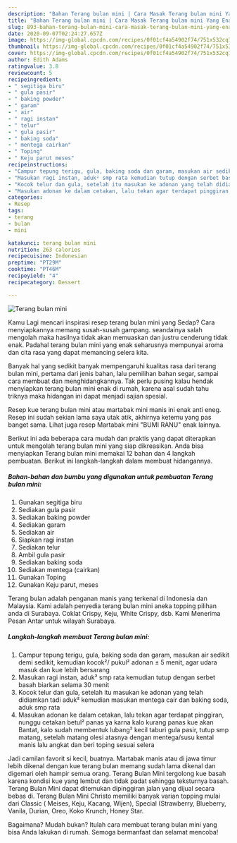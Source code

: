 ```yaml
---
description: "Bahan Terang bulan mini | Cara Masak Terang bulan mini Yang Enak Dan Mudah"
title: "Bahan Terang bulan mini | Cara Masak Terang bulan mini Yang Enak Dan Mudah"
slug: 893-bahan-terang-bulan-mini-cara-masak-terang-bulan-mini-yang-enak-dan-mudah
date: 2020-09-07T02:24:27.657Z
image: https://img-global.cpcdn.com/recipes/0f01cf4a54902f74/751x532cq70/terang-bulan-mini-foto-resep-utama.jpg
thumbnail: https://img-global.cpcdn.com/recipes/0f01cf4a54902f74/751x532cq70/terang-bulan-mini-foto-resep-utama.jpg
cover: https://img-global.cpcdn.com/recipes/0f01cf4a54902f74/751x532cq70/terang-bulan-mini-foto-resep-utama.jpg
author: Edith Adams
ratingvalue: 3.8
reviewcount: 5
recipeingredient:
- " segitiga biru"
- " gula pasir"
- " baking powder"
- " garam"
- " air"
- " ragi instan"
- " telur"
- " gula pasir"
- " baking soda"
- " mentega cairkan"
- " Toping"
- " Keju parut meses"
recipeinstructions:
- "Campur tepung terigu, gula, baking soda dan garam, masukan air sedikit demi sedikit, kemudian kocok²/ pukul² adonan ± 5 menit, agar udara masuk dan kue lebih bersarang"
- "Masukan ragi instan, aduk² smp rata kemudian tutup dengan serbet basah biarkan selama 30 menit"
- "Kocok telur dan gula, setelah itu masukan ke adonan yang telah didiamkan tadi aduk² kemudian masukan mentega cair dan baking soda, aduk smp rata"
- "Masukan adonan ke dalam cetakan, lalu tekan agar terdapat pinggiran, nunggu cetakan betul² panas ya karna kalo kurang panas kue akan Bantat, kalo sudah membentuk lubang² kecil taburi gula pasir, tutup smp matang, setelah matang olesi atasnya dengan mentega/susu kental manis lalu angkat dan beri toping sesuai selera"
categories:
- Resep
tags:
- terang
- bulan
- mini

katakunci: terang bulan mini 
nutrition: 263 calories
recipecuisine: Indonesian
preptime: "PT29M"
cooktime: "PT46M"
recipeyield: "4"
recipecategory: Dessert

---
```



![Terang bulan mini](https://img-global.cpcdn.com/recipes/0f01cf4a54902f74/751x532cq70/terang-bulan-mini-foto-resep-utama.jpg)

Kamu Lagi mencari inspirasi resep terang bulan mini yang Sedap? Cara menyiapkannya memang susah-susah gampang. seandainya salah mengolah maka hasilnya tidak akan memuaskan dan justru cenderung tidak enak. Padahal terang bulan mini yang enak seharusnya mempunyai aroma dan cita rasa yang dapat memancing selera kita.

Banyak hal yang sedikit banyak mempengaruhi kualitas rasa dari terang bulan mini, pertama dari jenis bahan, lalu pemilihan bahan segar, sampai cara membuat dan menghidangkannya. Tak perlu pusing kalau hendak menyiapkan terang bulan mini enak di rumah, karena asal sudah tahu triknya maka hidangan ini dapat menjadi sajian spesial.

Resep kue terang bulan mini atau martabak mini manis ini enak anti eneg. Resep ini sudah sekian lama saya utak atik, akhirnya ketemu yang pas banget sama. Lihat juga resep Martabak mini &#34;BUMI RANU&#34; enak lainnya.


Berikut ini ada beberapa cara mudah dan praktis yang dapat diterapkan untuk mengolah terang bulan mini yang siap dikreasikan. Anda bisa menyiapkan Terang bulan mini memakai 12 bahan dan 4 langkah pembuatan. Berikut ini langkah-langkah dalam membuat hidangannya.

<!--inarticleads1-->

##### Bahan-bahan dan bumbu yang digunakan untuk pembuatan Terang bulan mini:

1. Gunakan  segitiga biru
1. Sediakan  gula pasir
1. Sediakan  baking powder
1. Sediakan  garam
1. Sediakan  air
1. Siapkan  ragi instan
1. Sediakan  telur
1. Ambil  gula pasir
1. Sediakan  baking soda
1. Sediakan  mentega (cairkan)
1. Gunakan  Toping
1. Gunakan  Keju parut, meses


Terang bulan adalah penganan manis yang terkenal di Indonesia dan Malaysia. Kami adalah penyedia terang bulan mini aneka topping pilihan anda di Surabaya. Coklat Crispy, Keju, White Crispy, dsb. Kami Menerima Pesan Antar untuk wilayah Surabaya. 

<!--inarticleads2-->

##### Langkah-langkah membuat Terang bulan mini:

1. Campur tepung terigu, gula, baking soda dan garam, masukan air sedikit demi sedikit, kemudian kocok²/ pukul² adonan ± 5 menit, agar udara masuk dan kue lebih bersarang
1. Masukan ragi instan, aduk² smp rata kemudian tutup dengan serbet basah biarkan selama 30 menit
1. Kocok telur dan gula, setelah itu masukan ke adonan yang telah didiamkan tadi aduk² kemudian masukan mentega cair dan baking soda, aduk smp rata
1. Masukan adonan ke dalam cetakan, lalu tekan agar terdapat pinggiran, nunggu cetakan betul² panas ya karna kalo kurang panas kue akan Bantat, kalo sudah membentuk lubang² kecil taburi gula pasir, tutup smp matang, setelah matang olesi atasnya dengan mentega/susu kental manis lalu angkat dan beri toping sesuai selera


Jadi camilan favorit si kecil, buatnya. Martabak manis atau di jawa timur lebih dikenal dengan kue terang bulan memang sudah lama dikenal dan digemari oleh hampir semua orang. Terang Bulan Mini tergolong kue basah karena kondisi kue yang lembut dan tidak padat sehingga teksturnya basah. Terang Bulan Mini dapat ditemukan dipinggiran jalan yang dijual secara bebas di. Terang Bulan Mini Christo memiliki banyak varian topping mulai dari Classic ( Meises, Keju, Kacang, Wijen), Special (Strawberry, Blueberry, Vanila, Durian, Oreo, Koko Krunch, Honey Star. 

Bagaimana? Mudah bukan? Itulah cara membuat terang bulan mini yang bisa Anda lakukan di rumah. Semoga bermanfaat dan selamat mencoba!
